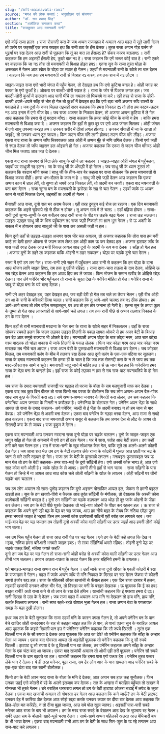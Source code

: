 ```yaml
---
slug: "/mft-mainavati-rani"
source: "मगध की लोक कथाएं : अनुशाीलन एवं संचयन"
author: "डॉ. राम प्रसाद सिंह"
section: "अलौकिक चमत्‍कार कथा"
title: "राजकुमार आउ मयनावती रानी"
---
```

एगो कोई राजा हलन । राजा रोसगदी करा के जब अप्पन राजमहल में अयलन आउ महल में सूते लागी गेलन तो पलंग पर जइसहीं एक लात रखइत हथ कि रानी ठठा के हँस देलक। तुरत राजा अप्पन गोड़ पलंग से भुइयाँ पर रख देलन आउ रानी से पूछलन कि तूं का बात ला हँसलऽ हे?  सेकर कारण बतलावऽ । रानी कहलक कि हम अइसहीं हँसली हेय, कुछो बात नऽ हे। राजा कहलन कि एमें जरूर कोई बात हे। रानी एकरे पर कहलक कि जा नऽ तोरा तो मयनावती से बिआह होइत हवऽ। एतना सुन के राजा तुरंत घोड़ा के अस्तबल में गेलन आउ खोल के घोड़ा पर सवार हो गेलन। उहवाँ से मयनावती रानी के खोजे ला चल देलन । कहलन कि जब तक हम मयनावती रानी से बिआह नऽ करब, तब तक राज में नऽ लौटब । 

जाइत-जाइत राजा एगो भारी जंगल में पहुँच गेलन, तो देखइत हथ कि एगो कुटिया बनल हे। ओही जगह पर पक्का के एगो कुआँ हे। ओकरा पर बाल्टी-डोरी रखल हे । राजा के जोर से पिआस लगल हल। जब बाल्टी-डोरी कुआँ में डाललन आउ पानी घींचे ला गयलन तो घिचयबे ना करे। एही तरह से राजा के डोरी-बाल्टी धयले-धयले साँझ से भोर हो गेल तो कुआँ में देखइत हथ कि एगो बड़ा भारी अजगर साँप बाल्टी के पकड़ले हे। जब दूनों के नजर मिलल तइसहीं सरप कहलक कि हमरा निकाल दऽ तो तोरा हम काटब-ऊटब नऽ आउ इनाम में एगो चीज देव। जब राजा अजगर के निकाल देलन, तो अजगर अप्पन कुटिया में ले गेल आउ कहलक कि हमरा से तूं बरदान माँगऽ। राजा कहलन कि हमरा कोई चीज के कमी न हेय । बाकि हमरा मयनावती से बिआह करा दे । अजगर कहलन कि इहाँ से कुछ दूर पर एगो आउ जंगल मिलतव। ओही जंगल में एगो साधु तपस्या करइत हथ। उनकर सरीर में दीआं लगल होतवऽ । उनकर अँगाड़ी में जा के खाड़ा हो जइहँऽ, तो उनकर ध्यान टूट जायत। फिन जउन चीज माँगे लागी होतवऽ तउन चीज माँग लीहऽ। अजगर एकरा बाद राजा के अप्पन जाँघ चिरववलक आउ ओही में अप्पन मुँह से मणि उगिल देलक। फिनो एगो जड़ी से रगड़ देलक तो जाँघ जइसन हल ओइसने हो गेल। अजगर कहलक कि एकरा से जउन चीज माँगवऽ ओही चीज मिल जतवऽ आउ जड़ दे देलक। 

एकरा बाद राजा अजगर से बिदा लेके साधु के खोजे ला चललन । जाइत-जाइत ओही जंगल में पहुँचलन, जहवाँ पर साधुजी रह हलन। जा के साधु जी के अँगाड़ी में हो गेलन। जब साधु जी के ध्यान टूटल तो कहलन कि बरदान माँगो बच्चा ! साधु जी के तीन-चार बेर कहला पर राजा बोललन कि हमरा मयनावती से बिआह करवा दीहीं। हमरा धन-दौलत के काम न हे । साधु जी एगो जड़ी देलन आउ कहलन कि एकरा अप्पन कान में डाल लेवें, तो सुग्गा हो जयवें आउ निकाल लेवें, तो अदमी बन जयवें। एकरा बाद मयनावती के पता बता देलन । राजा सुग्गा बन के मयनावती के झरोखा के राह से चल गेलन । उहवाँ जाके ऊ अप्पन कान से जड़ी निकाल देलन, तइसहीं ऊ अदमी हो गेलन । 

मैनावती आउ राजा, दूनो रात भर अराम कैलन। एही तरह दुनहुन कई रोज ला रहलन। एक दिन मयनावती कहलक कि अइसे चुपेचापे रहे से ठीक न होयत। तू अप्पन राज में ले चलऽ । उहाँ बढ़िया होयत । राजा-रानी दूनो सुग्गा-सुग्गी के रूप बनौलन आउ रानी राजा के पीठ पर उड़के बइठ गेलन । राजा उड़ चललन। उड़इत-उड़इत साधु जी के भिरू पहुँचलन तऽ राजा जड़ी निकाले ला ज्ञान भूल गेलन। से ऊ अदमी के सकल में न होयलन आउ साधुओ जी के पास अब असली जड़ी न हल।

फिन दूनो उहाँ से उड़इत-उड़इत अजगर सरप भीर चल अयलन, तो अजगर कहलक कि तोरा पास हम मनी काहे ला देली हल? ओकरा से जउन काम लेतऽ हल ओही काम ऊ कर देतवऽ हल। अजगर झटपट जाँघ के पास जड़ी रगड़ देलक आउ मनी निकल आयल आउ दूनो के अदमी के रूप बना देलक । साँझ हो गेल हल । अजगर दूनों के ठहरे ला कहलक बाकि ओहनी न ठहर सकलन। घोड़ा पर चढ़के दूनो चल देलन। 

रस्ता में एगो ठग लग गेल। राजा-रानी एगो सहर में पहुँचलन आउ रानी से कहलन कि हम घोड़ा के दाना आउ भोजन लागि जाइत हिवऽ, तब तक तू एहीजे रहिहऽ । राजा दाना-चारा तउला के दाम देलन, ओहिजे ऊ सब छोड़ देलन आउ कहलन कि हम आवऽ हिय तब ले जायब। फिन भोजन के समान खरीद के ओहिजे छोड़ देलन। पान लेवे पनेरिन भीर पहुँचलन तो राजा के सूरत देख के पनेरिन मोहित हो गेल। पनेरिन राजा के जादू से घोड़ा बना के घरे बान्ह देलक। 

रानी एने अहर देखइत हथ, पहर देखइत हथ, जब बड़ी देरी हो गेल तब चले ला तैयार भेलन। एही बीच ओही ठग आ के रानी के बरियारी लिया चलल। रानी कहलन कि तू आगे-आगे चलबऽ तब नऽ ठीक होयत। हम आगे-आगे चलब तो लोग बहिन समझतथुन, पर अब तो हम तोर जनाना हो गेली हे। एतना सुन के ठगवा फूल के तुम्मा हो गेल आउ लापरवाही से आगे-आगे चले लगल। तब तक रानी पीछे से अप्पन तलवार निकाल के ठग के मार देलन । 

फिन उहाँ से रानी मयनावती मरदाना के भेस बना के राजा के खोजे सहर में निकललन। उहाँ के राजा सोयंवर रचवले हलन कि जउन लड़का उड़इत तिलंगी के पकड़ लावत ओकरे से हम अपन बेटी के बिआह कर देव आउ समूचे राजपाट भी ओकरे दे देब। मयनावती अप्पन घोड़ा के चार कोड़ा नरम, आउ चार कोड़ा गरम मारलक तो घोड़ा अकास में जाके तिलंगी के पकड़ लेलक। फिन चार कोड़ा गरम आउ चार कोड़ा नरम मारलक तब नीचे चल आयल। राजा अपन बेटी के पुरुखधारी मयनावती से विआह कर देलन। जब कोहबर मिलल, तब मयनावती पलंग के बीच में तलवार रख देलक आउ दूनो पलंग के एक-एक पटिया पर सुतलन। राजा के दमाद मयनावती कहलन कि हमरा हीं के चाल हे कि जब तक रोसगद्दी करा के न ले जाय तब तक मरद-औरत एक साथे न सूते। मयनावती जादू जाने में माहिर हल। से ऊ जान गेल हल कि पनेरनिया हमर राजा के भेंड़ा बना के बान्हले हेय। इहाँ राजा के कोई लड़का न हल से सब राज-पाट मयनावतिये के हो गेल हल।

जब राजा के दमाद मयनावती राजगद्दी पर बइठल तो परजा के बोला के सब मलगुजारी माफ कर देलक। एकरा बाद जब कुछ दिन बीतल तो राजा फिनो सब परजा के बोलौलन कि सब लोग अप्पन-अप्पन बैल-गोरू आउ सब कुछ के गिनती करा लऽ। सबे अप्पन-अप्पन जनावर के गिनती करा लेलन, तब सब कहलन कि पनेरनिया अपन जनावर के गिनती न करौलक है। पनेरनिया के बोलावल गेल। पनेरिन अपन भेंड़ा के साथे आयल तो राजा के दमाद कहलन- अगे पनेरिन, जल्दी से ई भेंड़ा के अदमी बनावऽ न तो हम जान से मार देबऊ। डरे पनेरिन भेंड़ा से अदमी बना देलक। एकरा बाद पनेरिन के गड़हा भरवा देलन, आउ राजा से सबहे हाल कहलन। एकरा बाद राजा मयनावती अप्पन ससुर से कहलन कि हम अप्पन देस से लौट के आयब तो रोसगद्दी करा के ले जायब। राजा हुकुम दे देलन।
 
एकरा बाद मयनावती आउ उनकर मरदाना राजा दूनो घोड़ा पर चढ़के चललन। दूनो के जाइत-जाइत एक जगुन साँझ हो गेल तो अनजाने में एगो ठग हीं ठहर गेलन। घर में सास, पतोह आउ बेटी हलन। ठग कहीं ठगी करे चल गेलन हल। रात में राजा-रानी के खूब सोआगत कैल गेल, बाकि सूते ला अलगे-अलगे कोठरी देल गेल। जब आधा रात भेल तब ठग के बेटी तलवार लेके राजा के कोठरी में घुसल आउ छाती पर चढ़ के जान से मारे लागि तइयार हो गेल। राजा ठग के बेटी के फुसलावे लगलन। मनावइत-फुसलावइत जब ऊ मान गेल तो ठग के बेटी कहलक- हमर बाप-भाई के दूगो साँढ़िनी हेय। एगो अस्सी कोस भागऽ हे, आउ एगो साठ कोस भागे ओली हे। जाके खोल के ले आवऽ। हमनी तीनो इहाँ से भाग चलब । राजा साँढ़नी के पास गेलन तो चिन्हे में ना आयल आउ साठ कोस चले ओली साँढ़नी के खोल के लवलन। ओही साँढ़नी पर तीनो चढ़के भाग चललन। 

जब ठग लोग अयलन तो सास-पुतोह कहलन कि दूगो अइसन मोसाफिर आयल हल, जेकरा से हमनी बइठल खइती हल। सुन के ठग खयवो-पीबो न कैलक आउ तुरंत साँढ़िनी के मंगौलक, तो देखलक कि अस्सी कोस दउगेवाली साँढ़िनी बचइत हे। दूनो ठग साँढ़िनी पर चढ़के दउगलन आउ थोड़ ही दूर जाके ओहनी के पीछा कर लेलन। जब ठग के बेटी पीछे घुरके देखलक तो भाई-बाप ओहनी के पीछा कर रहलन हल । ऊ राजा से कहलक कि अपने दूनो एही बड़ के पेड़ पर चढ़ जायब, आउ हम नीचे बइठ के रोयब कि नतिया छौड़ा पुत्ता हमरा भगवले जाइत हे भइया! फिन हम अस्सी कोस दउगेवाली साँढनी एही बरोह तर लगवले रहब। जब भाई-बाप पेड़ पर चढ़ जयतन तब तोहनी दूनो अस्सी कोस वाली साँढ़नी पर उतर जइहँ आउ हमनी तीनो कोई भाग चलब।
 
जब ठग भिरू पहुँच गेलन तो राजा आउ रानी पेड़ पर चढ़ गेलन। एने ठग के बेटी कहे लगल कि देख न भइया, नतिया हमरा बरिआरी भगवले जाइत हवऽ। से लावा सँढ़िनियाँ थमले रहिवऽ। तोहनी दूनो पेड़ पर चढ़के पकड़ लिहँ, नतिया जयते कहाँ?  
दूनो ठग जब पेड़ पर चढ़ गेलन तो राजा-रानी ओही बरोह से अस्सी कोस वाली साँढ़नी पर उतर गेलन आउ तीनों भाग चललन। ठगवन अछता-पछता के लउट गेलन कि हमर बहिनिये हमनी के ठगलक। 

एने भागइत-भागइत राजा अप्पन राज में पहुँच गेलन । उहाँ जाके राजा दूनो औरत के एकही कोठरी में रख के राजमहल में गेलन। महल में जाके अप्पन जाँघ से मनि निकाल के दिरखा पर रख देलन जेकरा से कोठरी सगरो इंजोर रहऽ हल। राजा के पहिलकी औरत खजांची से फँसल हलन। एक दिन राजा दरबार में हलन, तइसहीं खजांची उनकर औरत भीर गेल, तो दिरखा पर मनी के बरइत देखलक। ऊ पूछलक कि ई का हवऽ बरइत रानी?  अतो राजा कने से तो लान के रख देले हथिन। खजांची कहलन कि ई पथरवा हमरा दे दऽ। रानी दिरखा से उठा के दे देलन। जब राजा महल में अयलन आउ मनि ना देखलन तो हाय मनि, हाय मनि, कहके चिल्लाय लगलन। रानी साथ रहते-रहते खेयाल भुला गेलन हल। राजा अप्पन बेटा के पगलायल समझ के बड़ा दुखी होलन। 

इधर जब ठग के बेटी सुनलक कि राजा उहवाँ मनि के कारन पगला गेलन हे, तो अपने पनेरिन बन के पान बेचे खातिर ओही राजदरबार के राह से कहइत जाइत हल कि ले पान, ले पान! एतना सुन के बराहिल आयल आउ पूछलक कि कइसे खिल्ली पान हउ गे पनेरिन? पनेरिन कहलक कि सौ रुपये खिल्ली । तुरंत एक खिल्ली पान ले के सौ रुपया दे देलक आउ पूछलक कि आउ का देवे? तो पनेरिन कहलक कि साँझ के अन्हार भेला आ जायब। एकरा बाद गोमस्ता आयल तो अइसेहीं पूछलक तो पनेरिन कहलक कि दू सौ रुपये खिल्ली। झटपट दू सौ रुपया दे के दू खिल्ली पान खा लेलक, तब पनेरिन कहलक अपने साँझ के अन्हार भेला के एक घंटा बाद आ जायब। एकरा बाद खजांची अयलन तो ओभी एही तरी पूछलन। पनेरिन सौ रुपये खिल्ली पान के दाम बढ़वते जा हल। खजांची कहलन कि हमरा पास एगो पत्थर हेय। पनेरिन तुरत पत्थर लेके पान दे देलक। ये ही तरह मनेजर, बूढ़ा राजा, सब ढेर लोग आन के पान खयलन आउ पनेरिन सबहे के एक-एक घंटा बाद रात खानी बोलौलक। 

फिनो ठग के बेटी अपन मरद राजा के बोला के मनि दे देलक, आउ अप्पन सब हाल कह सुनौलक। फिन उनका उहईं एगो कोठरी में रहे के अलगे इंतजाम कर देलक। रात के अन्हारा में बराहिल पहुँचल तो खखन में गोमस्ता भी तुरते गेलन। डरे बराहिल थरथराय लगल तो ठग के बेटी झटपट ओकरा चटाई में लपेट के लुका देलक। एकरा बाद खजांची अयलन तो गोमस्ता डर गेलन आउ कहलन कि कने जाऊँ? ठग के बेटी झटपट उनकर देह में कारिख पोत देलक आउ सोझे खड़ा करके उनकर कपार पर दीया बार देलक आउ कहलक कि हिल-डोल मत करिहँऽ, न तो दीया बुझा जायत, आउ सबे पोल खुल जतवऽ। अइसहीं पारा-पारी सबहे मनेजर आउ राजा के बाप भी अयलन। ठग के मरद राजा सबहे के देखलन आउ देख के चुपचाप रह गेलन। सबेरे उठत सब के बोलाके खादे-भूसे भरवा देलन । साथे-साथे अप्पन पहिलकी अउरत आउ बेभिचारी बाप के भी भरवा देलन। एकरा बाद मयनावती रानी आउ ठग के बेटी के साथ मिल-जुल के ऊ रहे लगलन आउ राज-पाट करे लगलन। 